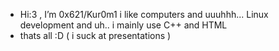 - Hi:3 , I’m 0x621/Kur0m1 i like computers and uuuhhh... Linux development and uh.. i mainly use C++ and HTML
- thats all :D ( i suck at presentations )

